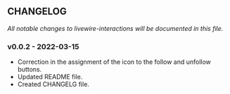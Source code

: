
## **CHANGELOG**
*All notable changes to livewire-interactions will be documented in this file.*
### **v0.0.2 - 2022-03-15**
- Correction in the assignment of the icon to the follow and unfollow buttons.
- Updated README file.
- Created CHANGELG file.
